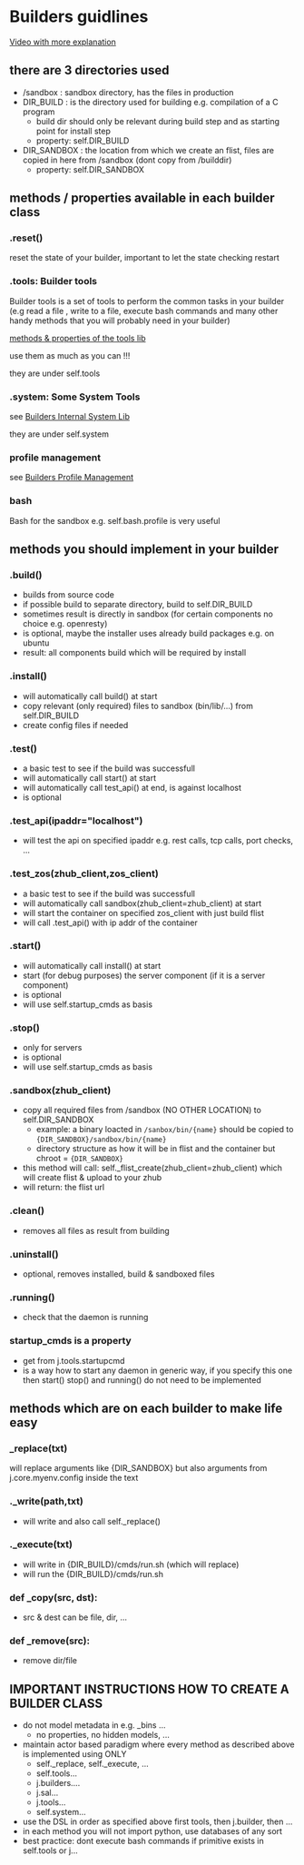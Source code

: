 # Builders guidlines

[Video with more explanation](https://drive.google.com/open?id=19uvro52lbOumFNPb7DrnORy31QKJKu6S)

## there are 3 directories used

- /sandbox      : sandbox directory, has the files in production 
- DIR_BUILD     : is the directory used for building e.g. compilation of a C program
    - build dir should only be relevant during build step and as starting point for install step 
    - property: self.DIR_BUILD
- DIR_SANDBOX  : the location from which we create an flist, files are copied in here from /sandbox (dont copy from /builddir)
  - property: self.DIR_SANDBOX

## methods / properties available in each builder class

### .reset()  

reset the state of your builder, important to let the state checking restart

### .tools:  Builder tools 
Builder tools is a set of tools to perform the common tasks in your builder (e.g read a file
, write to a file, execute bash commands and many other handy methods that you will probably need in your builder)

[methods & properties of the tools lib](BuildersInternalToolsLib.md)

use them as much as you can !!!

they are under self.tools

### .system:  Some System Tools

see [Builders Internal System Lib](BuildersInternalSystemLib.md)

they are under self.system

### profile management

see [Builders Profile Management](BuildersProfileManagement.md)

### bash

Bash for the sandbox
e.g. self.bash.profile is very useful


## methods you should implement in your builder

### .build()

- builds from source code
- if possible build to separate directory, build to self.DIR_BUILD
- sometimes result is directly in sandbox (for certain components no choice e.g. openresty)
- is optional, maybe the installer uses already build packages e.g. on ubuntu 
- result: all components build which will be required by install

### .install()

- will automatically call build() at start
- copy relevant (only required) files to sandbox (bin/lib/...) from self.DIR_BUILD
- create config files if needed

### .test()

- a basic test to see if the build was successfull
- will automatically call start() at start
- will automatically call test_api() at end, is against localhost 
- is optional

### .test_api(ipaddr="localhost")

- will test the api on specified ipaddr e.g. rest calls, tcp calls, port checks, ...

### .test_zos(zhub_client,zos_client)

- a basic test to see if the build was successfull
- will automatically call sandbox(zhub_client=zhub_client) at start
- will start the container on specified zos_client with just build flist
- will call .test_api() with ip addr of the container


### .start()

- will automatically call install() at start
- start (for debug purposes) the server component (if it is a server component)
- is optional
- will use self.startup_cmds as basis 

### .stop()

- only for servers
- is optional
- will use self.startup_cmds as basis 

### .sandbox(zhub_client)

- copy all required files from /sandbox (NO OTHER LOCATION)  to self.DIR_SANDBOX
    - example: a binary loacted in `/sanbox/bin/{name}` should be copied to `{DIR_SANDBOX}/sandbox/bin/{name}`
    - directory structure as how it will be in flist and the container but chroot = `{DIR_SANDBOX}`
- this method will call: self._flist_create(zhub_client=zhub_client) which will create flist & upload to your zhub
- will return: the flist url 

### .clean()

- removes all files as result from building 

### .uninstall()

- optional, removes installed, build & sandboxed files

### .running()

- check that the daemon is running

### startup_cmds is a property

- get from j.tools.startupcmd
- is a way how to start any daemon in generic way, if you specify this one then start() stop() and running() do not need to be implemented



## methods which are on each builder to make life easy

### _replace(txt)

will replace arguments like {DIR_SANDBOX} but also arguments from  j.core.myenv.config inside the text

### ._write(path,txt)

- will write and also call self._replace()

### ._execute(txt)

- will write in {DIR_BUILD}/cmds/run.sh (which will replace)
- will run the {DIR_BUILD}/cmds/run.sh

### def _copy(src, dst):

- src & dest can be file, dir, ...

### def _remove(src):

- remove dir/file

## IMPORTANT INSTRUCTIONS HOW TO CREATE A BUILDER CLASS

- do not model metadata in e.g. _bins ...
    - no properties, no hidden models, ...
- maintain actor based paradigm where every method as described above is implemented using ONLY
    - self._replace, self._execute, ...  
    - self.tools...
    - j.builders....
    - j.sal...
    - j.tools...
    - self.system... 
- use the DSL in order as specified above first tools, then j.builder, then ...
- in each method you will not import python, use databases of any sort
- best practice: dont execute bash commands if primitive exists in self.tools or j...
